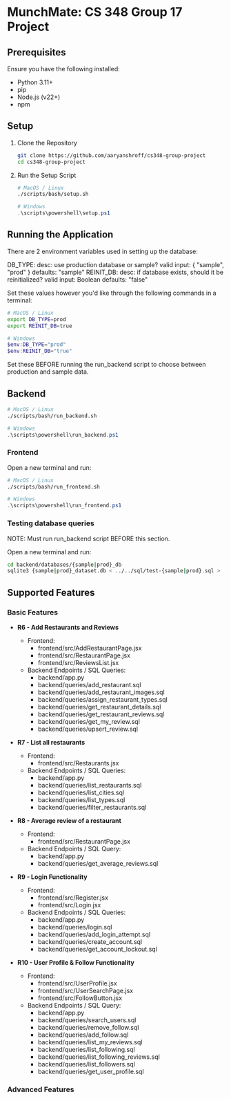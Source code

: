 # MunchMate: CS 348 Group 17 Project

## Prerequisites

Ensure you have the following installed:

- Python 3.11+
- pip
- Node.js (v22+)
- npm

## Setup

1. Clone the Repository

   ```bash
   git clone https://github.com/aaryanshroff/cs348-group-project
   cd cs348-group-project
   ```

2. Run the Setup Script

    ```bash
    # MacOS / Linux
    ./scripts/bash/setup.sh
    ```

   ```powershell
   # Windows
   .\scripts\powershell\setup.ps1
   ```

## Running the Application

There are 2 environment variables used in setting up the database:

DB_TYPE: 
    desc:        use production database or sample?
    valid input: { "sample", "prod" }
    defaults:    "sample"
REINIT_DB:
    desc:        if database exists, should it be reinitialized?
    valid input: Boolean
    defaults:    "false"

Set these values however you'd like through the following commands in a terminal:
```bash
# MacOS / Linux
export DB_TYPE=prod
export REINIT_DB=true
```

```powershell
# Windows
$env:DB_TYPE="prod"
$env:REINIT_DB="true"
```

Set these BEFORE running the run_backend script to choose between
production and sample data.

## Backend
```bash
# MacOS / Linux
./scripts/bash/run_backend.sh
```

```powershell
# Windows
.\scripts\powershell\run_backend.ps1
```


### Frontend
Open a new terminal and run:
```bash
# MacOS / Linux
./scripts/bash/run_frontend.sh
```

```powershell
# Windows
.\scripts\powershell\run_frontend.ps1
```

### Testing database queries
NOTE: Must run run_backend script BEFORE this section.

Open a new terminal and run:
```bash
cd backend/databases/{sample|prod}_db
sqlite3 {sample|prod}_dataset.db < ../../sql/test-{sample|prod}.sql > ../../sql/test-{sample|prod}.out
```

## Supported Features

### Basic Features

- **R6 - Add Restaurants and Reviews**
    - Frontend:
        - frontend/src/AddRestaurantPage.jsx
        - frontend/src/RestaurantPage.jsx
        - frontend/src/ReviewsList.jsx
    - Backend Endpoints / SQL Queries:
        - backend/app.py
        - backend/queries/add_restaurant.sql
        - backend/queries/add_restaurant_images.sql
        - backend/queries/assign_restaurant_types.sql
        - backend/queries/get_restaurant_details.sql
        - backend/queries/get_restaurant_reviews.sql
        - backend/queries/get_my_review.sql
        - backend/queries/upsert_review.sql

- **R7 - List all restaurants**
    - Frontend:
        - frontend/src/Restaurants.jsx
    - Backend Endpoints / SQL Queries:
        - backend/app.py
        - backend/queries/list_restaurants.sql
        - backend/queries/list_cities.sql
        - backend/queries/list_types.sql
        - backend/queries/filter_restaurants.sql

- **R8 - Average review of a restaurant**
    - Frontend:
        - frontend/src/RestaurantPage.jsx
    - Backend Endpoints / SQL Query:
        - backend/app.py
        - backend/queries/get_average_reviews.sql

- **R9 - Login Functionality**
    - Frontend:
        - frontend/src/Register.jsx
        - frontend/src/Login.jsx
    - Backend Endpoints / SQL Queries:
        - backend/app.py
        - backend/queries/login.sql
        - backend/queries/add_login_attempt.sql
        - backend/queries/create_account.sql
        - backend/queries/get_account_lockout.sql

- **R10 - User Profile & Follow Functionality**
    - Frontend:
        - frontend/src/UserProfile.jsx
        - frontend/src/UserSearchPage.jsx
        - frontend/src/FollowButton.jsx
    - Backend Endpoints / SQL Query:
        - backend/app.py
        - backend/queries/search_users.sql
        - backend/queries/remove_follow.sql
        - backend/queries/add_follow.sql
        - backend/queries/list_my_reviews.sql
        - backend/queries/list_following.sql
        - backend/queries/list_following_reviews.sql
        - backend/queries/list_followers.sql
        - backend/queries/get_user_profile.sql

### Advanced Features

